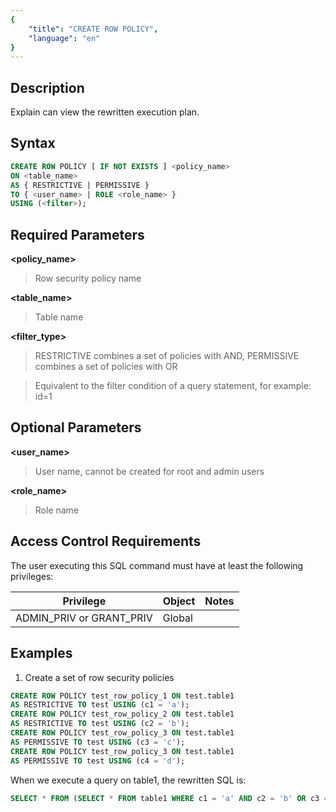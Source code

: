```yaml
---
{
    "title": "CREATE ROW POLICY",
    "language": "en"
}
---
```


<!--
Licensed to the Apache Software Foundation (ASF) under one
or more contributor license agreements.  See the NOTICE file
distributed with this work for additional information
regarding copyright ownership.  The ASF licenses this file
to you under the Apache License, Version 2.0 (the
"License"); you may not use this file except in compliance
with the License.  You may obtain a copy of the License at

  http://www.apache.org/licenses/LICENSE-2.0

Unless required by applicable law or agreed to in writing,
software distributed under the License is distributed on an
"AS IS" BASIS, WITHOUT WARRANTIES OR CONDITIONS OF ANY
KIND, either express or implied.  See the License for the
specific language governing permissions and limitations
under the License.
-->

## Description

Explain can view the rewritten execution plan. 

## Syntax

```sql
CREATE ROW POLICY [ IF NOT EXISTS ] <policy_name> 
ON <table_name> 
AS { RESTRICTIVE | PERMISSIVE } 
TO { <user_name> | ROLE <role_name> } 
USING (<filter>);
```
## Required Parameters

**<policy_name>**

> Row security policy name

**<table_name>**

> Table name

**<filter_type>**

> RESTRICTIVE combines a set of policies with AND, PERMISSIVE combines a set of policies with OR



> Equivalent to the filter condition of a query statement, for example: id=1

## Optional Parameters

**<user_name>**

> User name, cannot be created for root and admin users

**<role_name>**

> Role name

## Access Control Requirements

The user executing this SQL command must have at least the following privileges:

| Privilege                | Object | Notes |
| ------------------------ | ------ | ----- |
| ADMIN_PRIV or GRANT_PRIV | Global |       |

## Examples

1. Create a set of row security policies

  ```sql
  CREATE ROW POLICY test_row_policy_1 ON test.table1 
  AS RESTRICTIVE TO test USING (c1 = 'a');
  CREATE ROW POLICY test_row_policy_2 ON test.table1 
  AS RESTRICTIVE TO test USING (c2 = 'b');
  CREATE ROW POLICY test_row_policy_3 ON test.table1 
  AS PERMISSIVE TO test USING (c3 = 'c');
  CREATE ROW POLICY test_row_policy_3 ON test.table1 
  AS PERMISSIVE TO test USING (c4 = 'd');
  ```

  When we execute a query on table1, the rewritten SQL is:

  ```sql
  SELECT * FROM (SELECT * FROM table1 WHERE c1 = 'a' AND c2 = 'b' OR c3 = 'c' OR c4 = 'd')
  ```
